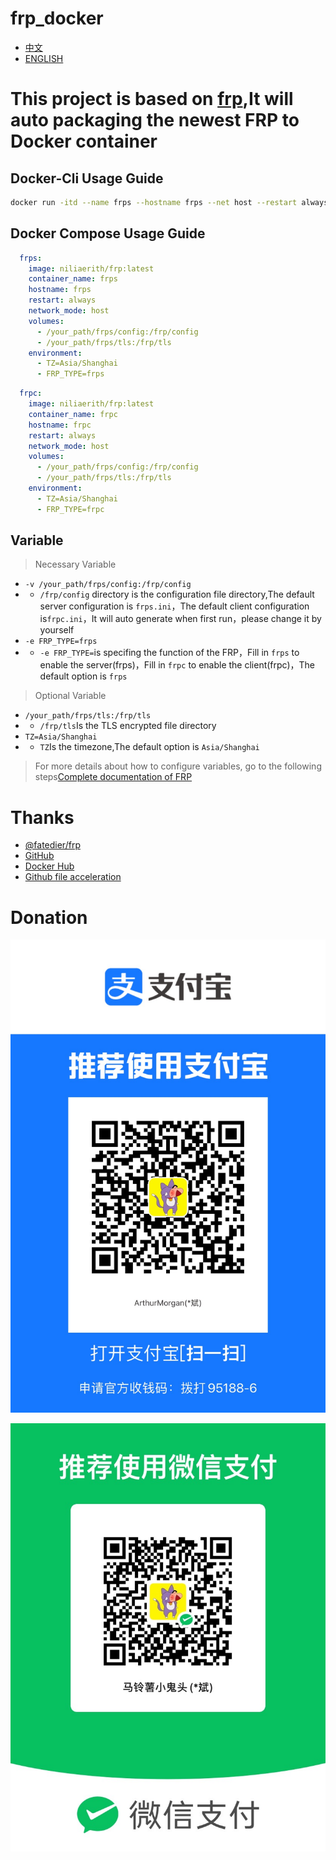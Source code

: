 # frp_docker

- [中文](./README.md)
- [ENGLISH](./README_EN.md)

# This project is based on [frp](https://github.com/fatedier/frp),It will auto packaging the newest FRP to Docker container

## Docker-Cli Usage Guide

```bash
docker run -itd --name frps --hostname frps --net host --restart always -v /your_path/frps/config:/frp/config -v /your_path/frps/tls:/frp/tls -e TZ=Asia/Shanghai -e FRP_TYPE=frps niliaerith:latest
```

## Docker Compose Usage Guide

```compose.yml
  frps:
    image: niliaerith/frp:latest
    container_name: frps
    hostname: frps
    restart: always
    network_mode: host
    volumes:
      - /your_path/frps/config:/frp/config
      - /your_path/frps/tls:/frp/tls
    environment:
      - TZ=Asia/Shanghai
      - FRP_TYPE=frps
```

```compose.yml
  frpc:
    image: niliaerith/frp:latest
    container_name: frpc
    hostname: frpc
    restart: always
    network_mode: host
    volumes:
      - /your_path/frps/config:/frp/config
      - /your_path/frps/tls:/frp/tls
    environment:
      - TZ=Asia/Shanghai
      - FRP_TYPE=frpc
```

## Variable

> Necessary Variable
- `-v /your_path/frps/config:/frp/config` 
- - `/frp/config` directory is the configuration file directory,The default server configuration is `frps.ini`，The default client configuration is`frpc.ini`，It will auto generate when first run，please change it by yourself
- `-e FRP_TYPE=frps`
- - `-e FRP_TYPE=`is specifing the function of the FRP，Fill in `frps` to enable the server(frps)，Fill in `frpc` to enable the client(frpc)，The default option is `frps`

> Optional Variable
- `/your_path/frps/tls:/frp/tls`
- - `/frp/tls`Is the TLS encrypted file directory
- `TZ=Asia/Shanghai`
- - `TZ`Is the timezone,The default option is `Asia/Shanghai`

> For more details about how to configure variables, go to the following steps[Complete documentation of FRP](https://gofrp.org/docs/)

# Thanks

- [@fatedier/frp](https://github.com/fatedier/frp)
- [GitHub](https://github.com/)
- [Docker Hub](https://hub.docker.com/)
- [Github file acceleration](https://tool.mintimate.cn/gh/)

# Donation

![Alipay](./donation/alipay.JPG)

![WechatPay](./donation/wechatpay.JPG)